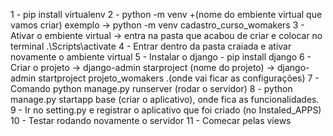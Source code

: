 1 - pip install virtualenv
2 - python -m venv +(nome do embiente virtual que vamos criar) exemplo -> python -m venv cadastro_curso_womakers
3 - Ativar o embiente virtual -> entra na pasta que acabou de criar e colocar no terminal .\Scripts\activate
4 - Entrar dentro da pasta craiada e ativar novamente o ambiente virtual
5 - Instalar o django - pip install django
6 - Criar o projeto -> django-admin starproject (nome do projeto) -> django-admin startproject projeto_womakers .(onde vai ficar as configurações)
7 - Comando python manage.py runserver (rodar o servidor)
8 - python manage.py startapp base (criar o aplicativo), onde fica as funcionalidades.
9 - Ir no setting.py e registrar o aplicativo que foi criado (no Instaled_APPS)
10 - Testar rodando novamente o servidor
11 - Comecar pelas views